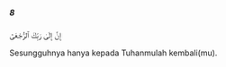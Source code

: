 ##### 8

<span class="ayah">إِنَّ إِلَىٰ رَبِّكَ ٱلرُّجْعَىٰٓ</span>

<span class="ayah_translation">Sesungguhnya hanya kepada Tuhanmulah kembali(mu).</span>
